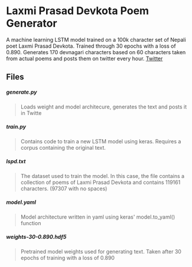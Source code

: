 # Laxmi Prasad Devkota Poem Generator

A machine learning LSTM model trained on a 100k character set of Nepali poet Laxmi Prasad Devkota. Trained through 30 epochs with a loss of 0.890. Generates 170 devnagari characters based on 60 characters taken from actual poems and posts them on twitter every hour. [Twitter](https://twitter.com/lspd_bot)

## Files

##### generate.py
>Loads weight and model architecure, generates the text and posts it in Twitte
##### train.py
>Contains code to train a new LSTM model using keras. Requires a corpus containing the original text.
##### lspd.txt
>The dataset used to train the model. In this case, the file contains a collection of poems of Laxmi Prasad Devkota and contains 119161 characters. (97307 with no spaces)
##### model.yaml
>Model architecture written in yaml using keras' model.to_yaml() function
##### weights-30-0.890.hdf5
>Pretrained model weights used for generating text. Taken after 30 epochs of training with a loss of 0.890
